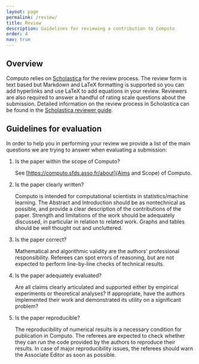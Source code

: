 ```yaml
---
layout: page
permalink: /review/
title: Review
description: Guidelines for reviewing a contribution to Computo
order: 4
nav: true
---
```


## Overview

Computo  relies  on  [Scholastica](https://computo.scholasticahq.com/)
for the review process. The review form is text based but Markdown and
LaTeX formatting is supported so you  can add hyperlinks and use LaTeX
to add equations in your review. Reviewers are also required to answer
a handful  of rating  scale questions  about the  submission. Detailed
information on the  review process in Scholastica can be  found in the
[Scholastica                                                  reviewer
guide](https://help.scholasticahq.com/article/97-reviewer-guide).

## Guidelines for evaluation

In order to help you in performing your review we provide a list of the main questions we are trying to answer when evaluating a submission:

1. Is the paper within the scope of Computo?

    See [https://computo.sfds.asso.fr/about](Aims and Scope) of Computo.

2. Is the paper clearly written?

    Computo is intended for computational scientists in statistics/machine learning. The Abstract and Introduction should be as nontechnical as possible, and provide a clear description of the contributions of the paper. Strength and limitations of the work should be adequately discussed, in particular in relation to related work. Graphs and tables should be well thought out and uncluttered.

3. Is the paper correct?

    Mathematical and algorithmic validity are the authors' professional responsibility. Referees can spot errors of reasoning, but are not expected to perform line-by-line checks of technical results.

4. Is the paper adequately evaluated?

    Are all claims clearly articulated and supported either by empirical experiments or theoretical analyses? If appropriate, have the authors implemented their work and demonstrated its utility on a significant problem?

5. Is the paper reproducible?

    The reproducibility of numerical results is a necessary condition for publication in Computo. The referees are expected to check whether they can run the code provided by the authors to reproduce their results. In case of major reproducibility issues, the referees should warn the Associate Editor as soon as possible.
